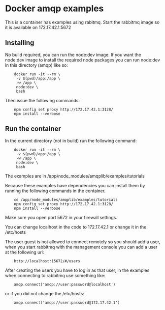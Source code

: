 Docker amqp examples
====================

This is a container has examples using rabitmq. Start the rabbitmq image so it is available on 172.17.42.1:5672

Installing
----------

No build required, you can run the node:dev image. If you want the node:dev image to install the required node packages you can run node:dev in this directory (amqp) like so:

        docker run -it --rm \
         -v $(pwd)/app:/app \
         -w /app \
         node:dev \
         bash

Then issue the following commands:

        npm config set proxy http://172.17.42.1:3128/
        npm install --verbose

Run the container
-----------------

In the current directory (not in build) run the following command:

        docker run -it --rm \
         -v $(pwd)/app:/app \
         -w /app \
         node:dev \
         bash
         
The examples are in /app/node_modules/amqplib/examples/tutorials

Because these examples have dependencies you can install them by running the following commands in the container.

        cd /app/node_modules/amqplib/examples/tutorials
        npm config set proxy http://172.17.42.1:3128/
        npm install --verbose

Make sure you open port 5672 in your firewall settings.

You can change localhost in the code to 172.17.42.1 or change it in the /etc/hosts

The user guest is not allowed to connect remotely so you should add a user, when you start rabbitmq with the management console you can add a user at the following url:

        http://localhost:15672/#/users

After creating the users you have to log in as that user, in the examples when connecting to rabbitmq use something like:

        amqp.connect('amqp://user:password@localhost')

or if you did not change the /etc/hosts:

        amqp.connect('amqp://user:password@172.17.42.1')
